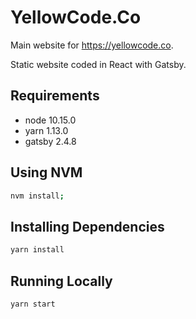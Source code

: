# YellowCode.Co

Main website for https://yellowcode.co.

Static website coded in React with Gatsby.

## Requirements

- node 10.15.0
- yarn 1.13.0
- gatsby 2.4.8

## Using NVM

```bash
nvm install;
```

## Installing Dependencies

```bash
yarn install
```

## Running Locally

```bash
yarn start
```
